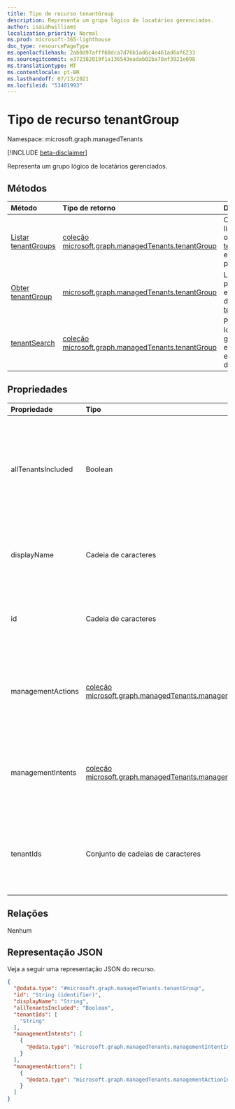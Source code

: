 ```yaml
---
title: Tipo de recurso tenantGroup
description: Representa um grupo lógico de locatários gerenciados.
author: isaiahwilliams
localization_priority: Normal
ms.prod: microsoft-365-lighthouse
doc_type: resourcePageType
ms.openlocfilehash: 2ab0d97afff68dca7d76b1ad6c4e461ad6af6233
ms.sourcegitcommit: e372382019f1a136543eadab02ba70af3921e098
ms.translationtype: MT
ms.contentlocale: pt-BR
ms.lasthandoff: 07/13/2021
ms.locfileid: "53401993"
---
```

# <a name="tenantgroup-resource-type"></a>Tipo de recurso tenantGroup

Namespace: microsoft.graph.managedTenants

[!INCLUDE [beta-disclaimer](../../includes/beta-disclaimer.md)]

Representa um grupo lógico de locatários gerenciados.

## <a name="methods"></a>Métodos
|Método|Tipo de retorno|Descrição|
|:---|:---|:---|
|[Listar tenantGroups](../api/managedtenants-managedtenant-list-tenantgroups.md)|[coleção microsoft.graph.managedTenants.tenantGroup](../resources/managedtenants-tenantgroup.md)|Obter uma lista dos objetos [tenantGroup](../resources/managedtenants-tenantgroup.md) e suas propriedades.|
|[Obter tenantGroup](../api/managedtenants-tenantgroup-get.md)|[microsoft.graph.managedTenants.tenantGroup](../resources/managedtenants-tenantgroup.md)|Leia as propriedades e as relações de um [objeto tenantGroup.](../resources/managedtenants-tenantgroup.md)|
|[tenantSearch](../api/managedtenants-tenantgroup-tenantsearch.md)|[coleção microsoft.graph.managedTenants.tenantGroup](../resources/managedtenants-tenantgroup.md)|Pesquisa o locatário gerenciado específico entre grupos de locatários.|

## <a name="properties"></a>Propriedades
|Propriedade|Tipo|Descrição|
|:---|:---|:---|
|allTenantsIncluded|Boolean|Um sinalizador indicando se todos os locatários gerenciados estão incluídos no grupo de locatários. Obrigatório. Somente leitura.|
|displayName|Cadeia de caracteres|O nome de exibição do grupo de locatários. Opcional. Somente leitura.|
|id|Cadeia de caracteres|O identificador exclusivo do grupo de locatários. Obrigatório. Somente leitura.|
|managementActions|[coleção microsoft.graph.managedTenants.managementActionInfo](../resources/managedtenants-managementactioninfo.md)|O conjunto de ações de gerenciamento associadas ao grupo de locatários. Opcional. Somente leitura.|
|managementIntents|[coleção microsoft.graph.managedTenants.managementIntentInfo](../resources/managedtenants-managementintentinfo.md)|A coleção de intenções de gerenciamento associadas ao grupo de locatários. Opcional. Somente leitura.|
|tenantIds|Conjunto de cadeias de caracteres|A coleção de identificadores de locatários gerenciados inclui no grupo de locatários. Opcional. Somente leitura.|

## <a name="relationships"></a>Relações
Nenhum

## <a name="json-representation"></a>Representação JSON
Veja a seguir uma representação JSON do recurso.
<!-- {
  "blockType": "resource",
  "keyProperty": "id",
  "@odata.type": "microsoft.graph.managedTenants.tenantGroup",
  "baseType": "microsoft.graph.entity",
  "openType": false
}
-->
``` json
{
  "@odata.type": "#microsoft.graph.managedTenants.tenantGroup",
  "id": "String (identifier)",
  "displayName": "String",
  "allTenantsIncluded": "Boolean",
  "tenantIds": [
    "String"
  ],
  "managementIntents": [
    {
      "@odata.type": "microsoft.graph.managedTenants.managementIntentInfo"
    }
  ],
  "managementActions": [
    {
      "@odata.type": "microsoft.graph.managedTenants.managementActionInfo"
    }
  ]
}
```
